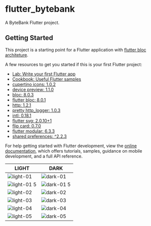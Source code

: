 # flutter_bytebank

A ByteBank Flutter project.

## Getting Started

This project is a starting point for a Flutter application with [flutter bloc architeture](https://bloclibrary.dev/architecture/).

A few resources to get you started if this is your first Flutter project:

- [Lab: Write your first Flutter app](https://docs.flutter.dev/get-started/codelab)
- [Cookbook: Useful Flutter samples](https://docs.flutter.dev/cookbook)
- [cupertino icons: 1.0.2](https://pub.dev/packages/cupertino_icons)
- [device preview: 1.1.0]()
- [bloc: 8.0.3](https://pub.dev/packages/device_preview)
- [flutter bloc: 8.0.1](https://pub.dev/packages/flutter_bloc)
- [http: 1.2.1](https://pub.dev/packages/http)
- [pretty http_logger: 1.0.3](https://pub.dev/packages/pretty_http_logger)
- [intl: 0.18.1](https://pub.dev/packages/intl)
- [flutter svg: 2.0.10+1](https://pub.dev/packages/flutter_svg)
- [flip card: 0.7.0](https://pub.dev/packages/flip_card)
- [flutter modular: 6.3.3](https://pub.dev/packages/flutter_modular)
- [shared preferences: ^2.2.3](https://pub.dev/packages/shared_preferences)

For help getting started with Flutter development, view the
[online documentation](https://docs.flutter.dev/), which offers tutorials,
samples, guidance on mobile development, and a full API reference.

| LIGHT  | DARK |
| ------------- | ------------- |
| ![light-01](https://github.com/mborges18/flutter_bytebank/assets/6293951/c3b2dab1-e707-42d1-b5a1-4a4ec237f298)   | ![dark-01](https://github.com/mborges18/flutter_bytebank/assets/6293951/db230792-b858-48f2-b47b-6709434c96dd) |
| ![light-01 5](https://github.com/mborges18/flutter_bytebank/assets/6293951/17b2c9a8-88fb-4ae2-b3d0-8211be3c5f32) | ![dark-01 5](https://github.com/mborges18/flutter_bytebank/assets/6293951/ca6bf3e3-ff96-476b-9906-a2c9028ba2e8) |
| ![light-02](https://github.com/mborges18/flutter_bytebank/assets/6293951/4b503f29-14d4-4f59-befb-c4d5e850bca1)   | ![dark-02](https://github.com/mborges18/flutter_bytebank/assets/6293951/53dad721-88f0-4855-b258-4c60658d53c0) |
| ![light-03](https://github.com/mborges18/flutter_bytebank/assets/6293951/88390987-8861-4b29-a339-7aced3445cd2)   | ![dark-03](https://github.com/mborges18/flutter_bytebank/assets/6293951/2dea1cb4-06eb-4d4b-98ab-2d92d5ea77a3) |
| ![light-04](https://github.com/mborges18/flutter_bytebank/assets/6293951/414cd9bb-665a-4553-8199-864acc3668b4)   | ![dark-04](https://github.com/mborges18/flutter_bytebank/assets/6293951/f93a80b0-2d31-4154-ad6d-e2d55f6efefb) |
| ![light-05](https://github.com/mborges18/flutter_bytebank/assets/6293951/e9400c75-ab40-49a0-9c14-4f5a3d8b3b8f)   | ![dark-05](https://github.com/mborges18/flutter_bytebank/assets/6293951/3f6fc7ee-4d28-4c8e-916b-dff3cab8cdc3) |
